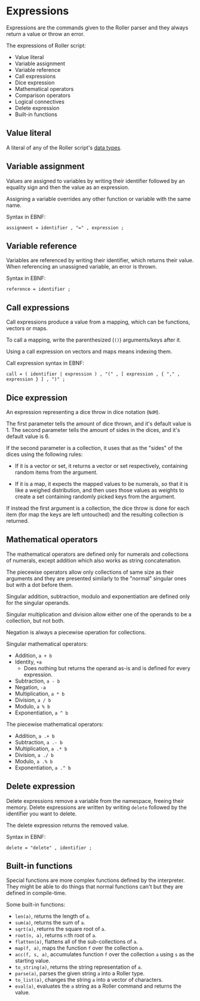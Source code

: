 # Expressions

Expressions are the commands given to the Roller parser and they always return a value or throw an error.

The expressions of Roller script:
* Value literal
* Variable assignment
* Variable reference
* Call expressions
* Dice expression
* Mathematical operators
* Comparison operators
* Logical connectives
* Delete expression
* Built-in functions

## Value literal
A literal of any of the Roller script's [data types](types).

## Variable assignment

Values are assigned to variables by writing their identifier followed by an equality sign and then the value as an expression.

Assigning a variable overrides any other function or variable with the same name.

Syntax in EBNF:
```
assignment = identifier , "=" , expression ;
```

## Variable reference

Variables are referenced by writing their identifier, which returns their value.
When referencing an unassigned variable, an error is thrown.

Syntax in EBNF:
```
reference = identifier ;
```

## Call expressions

Call expressions produce a value from a mapping, which can be functions, vectors or maps.

To call a mapping, write the parenthesized (`()`) arguments/keys after it.

Using a call expression on vectors and maps means indexing them.

Call expression syntax in EBNF:
```
call = ( identifier | expression ) , "(" , [ expression , { "," , expression } ] , ")" ;
```

## Dice expression

An expression representing a dice throw in dice notation (`NdM`).

The first parameter tells the amount of dice thrown, and it's default value is 1.
The second parameter tells the amount of sides in the dices, and it's default value is 6.

If the second parameter is a collection, it uses that as the "sides" of the dices using the following rules:

* If it is a vector or set, it returns a vector or set respectively, containing random items from the argument.

* If it is a map, it expects the mapped values to be numerals, so that it is like a weighed distribution, and then uses those values as weights to create a set containing randomly picked keys from the argument.

If instead the first argument is a collection, the dice throw is done for each item (for map the keys are left untouched) and the resulting collection is returned.

## Mathematical operators

The mathematical operators are defined only for numerals and collections of numerals, except addition which also works as string concatenation.

The piecewise operators allow only collections of same size as their arguments and they are presented similarly to the "normal" singular ones but with a dot before them.

Singular addition, subtraction, modulo and exponentiation are defined only for the singular operands.

Singular multiplication and division allow either one of the operands to be a collection, but not both.

Negation is always a piecewise operation for collections.

Singular mathematical operators:
* Addition, `a + b`
* Identity, `+a`
	* Does nothing but returns the operand as-is and is defined for every expression.
* Subtraction, `a - b`
* Negation, `-a`
* Multiplication, `a * b`
* Division, `a / b`
* Modulo, `a % b`
* Exponentiation, `a ^ b`

The piecewise mathematical operators:
* Addition, `a .+ b`
* Subtraction, `a .- b`
* Multiplication, `a .* b`
* Division, `a ./ b`
* Modulo, `a .% b`
* Exponentiation, `a .^ b`

## Delete expression

Delete expressions remove a variable from the namespace, freeing their memory.
Delete expressions are written by writing `delete` followed by the identifier you want to delete.

The delete expression returns the removed value.

Syntax in EBNF:
```
delete = "delete" , identifier ;
```

## Built-in functions

Special functions are more complex functions defined by the interpreter.
They might be able to do things that normal functions can't but they are defined in compile-time.

Some built-in functions:
* `len(a)`, returns the length of `a`.
* `sum(a)`, returns the sum of `a`.
* `sqrt(a)`, returns the square root of `a`.
* `root(n, a)`, returns `n`:th root of `a`.
* `flatten(a)`, flattens all of the sub-collections of `a`.
* `map(f, a)`, maps the function `f` over the collection `a`.
* `acc(f, s, a)`, accumulates function `f` over the collection `a` using `s` as the starting value.
* `to_string(a)`, returns the string representation of `a`.
* `parse(a)`, parses the given string `a` into a Roller type.
* `to_list(a)`, changes the string `a` into a vector of characters.
* `eval(a)`, evaluates the `a` string as a Roller command and returns the value.
